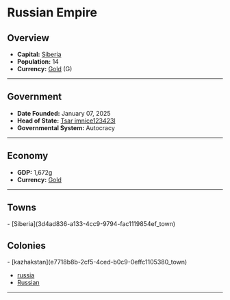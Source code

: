 <!--UNDEDITED FILE, remove this entire line if this file has been edited!-->
# <!--NAME-->Russian Empire<!--NAME-->

## Overview

- **Capital:** <!--CAPITAL_LINK-->[Siberia](3d4ad836-a133-4cc9-9794-fac1119854ef_town)<!--CAPITAL_LINK-->
- **Population:** <!--POPULATION-->14<!--POPULATION-->
- **Currency:** <!--CURRENCY_LINK-->[Gold](Gold_currency)<!--CURRENCY_LINK--> (<!--CURRENCY_ABV-->G<!--CURRENCY_ABV-->)

---

## Government

- **Date Founded:** <!--FOUNDED-->January 07, 2025<!--FOUNDED-->
- **Head of State:** <!--LEADER_TITLE_LINK-->[Tsar imnice123423l](imnice123423l_user)<!--LEADER_TITLE_LINK-->
- **Governmental System:** <!--GOVERNMENT-->Autocracy<!--GOVERNMENT-->

---

## Economy

- **GDP:** <!--GDP-->1,672g<!--GDP-->
- **Currency:** <!--CURRENCY_LINK-->[Gold](Gold_currency)<!--CURRENCY_LINK-->

---

## Towns

<!--TOWNS-->- [Siberia](3d4ad836-a133-4cc9-9794-fac1119854ef_town)<!--TOWNS-->

## Colonies

<!--COLONIES-->- [kazhakstan](e7718b8b-2cf5-4ced-b0c9-0effc1105380_town)
- [russia](79d3d8e6-9709-4dd1-bd55-a5790d55a610_town)
- [Russian](1bb2a002-2f1e-4319-818e-a1e8b64a5356_town)<!--COLONIES-->

---